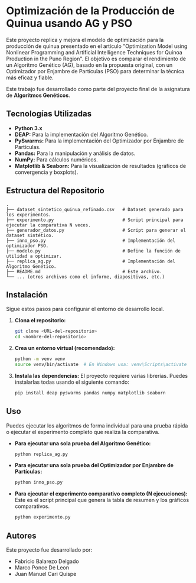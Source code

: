 # Optimización de la Producción de Quinua usando AG y PSO

Este proyecto replica y mejora el modelo de optimización para la producción de quinua presentado en el artículo "Optimization Model using Nonlinear Programming and Artificial Intelligence Techniques for Quinoa Production in the Puno Region". El objetivo es comparar el rendimiento de un Algoritmo Genético (AG), basado en la propuesta original, con un Optimizador por Enjambre de Partículas (PSO) para determinar la técnica más eficaz y fiable.

Este trabajo fue desarrollado como parte del proyecto final de la asignatura de **Algoritmos Genéticos**.

## Tecnologías Utilizadas

- **Python 3.x**
- **DEAP:** Para la implementación del Algoritmo Genético.
- **PySwarms:** Para la implementación del Optimizador por Enjambre de Partículas.
- **Pandas:** Para la manipulación y análisis de datos.
- **NumPy:** Para cálculos numéricos.
- **Matplotlib & Seaborn:** Para la visualización de resultados (gráficos de convergencia y boxplots).

## Estructura del Repositorio

```
.
├── dataset_sintetico_quinua_refinado.csv   # Dataset generado para los experimentos.
├── experimento.py                          # Script principal para ejecutar la comparativa N veces.
├── generador_datos.py                      # Script para generar el dataset sintético.
├── inno_pso.py                             # Implementación del optimizador PSO.
├── modelo.py                               # Define la función de utilidad a optimizar.
├── replica_ag.py                           # Implementación del Algoritmo Genético.
├── README.md                               # Este archivo.
└── ... (otros archivos como el informe, diapositivas, etc.)
```

## Instalación

Sigue estos pasos para configurar el entorno de desarrollo local.

1.  **Clona el repositorio:**

    ```sh
    git clone <URL-del-repositorio>
    cd <nombre-del-repositorio>
    ```

2.  **Crea un entorno virtual (recomendado):**

    ```sh
    python -m venv venv
    source venv/bin/activate  # En Windows usa: venv\Scripts\activate
    ```

3.  **Instala las dependencias:**
    El proyecto requiere varias librerías. Puedes instalarlas todas usando el siguiente comando:

    ```sh
    pip install deap pyswarms pandas numpy matplotlib seaborn
    ```

## Uso

Puedes ejecutar los algoritmos de forma individual para una prueba rápida o ejecutar el experimento completo que realiza la comparativa.

- **Para ejecutar una sola prueba del Algoritmo Genético:**

  ```sh
  python replica_ag.py
  ```

- **Para ejecutar una sola prueba del Optimizador por Enjambre de Partículas:**

  ```sh
  python inno_pso.py
  ```

- **Para ejecutar el experimento comparativo completo (N ejecuciones):**
  Este es el script principal que genera la tabla de resumen y los gráficos comparativos.

  ```sh
  python experimento.py
  ```

## Autores

Este proyecto fue desarrollado por:

- Fabricio Balarezo Delgado
- Marco Ponce De Leon
- Juan Manuel Cari Quispe
